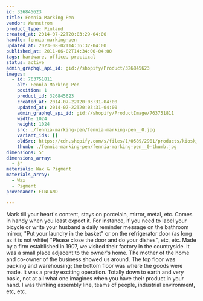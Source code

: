 ```yaml
---
id: 326845623
title: Fennia Marking Pen
vendor: Wennstrom
product_type: Finland
created_at: 2014-07-22T20:03:29-04:00
handle: fennia-marking-pen
updated_at: 2023-08-02T14:36:32-04:00
published_at: 2011-06-02T14:34:00-04:00
tags: hardware, office, practical
status: active
admin_graphql_api_id: gid://shopify/Product/326845623
images:
  - id: 763751811
    alt: Fennia Marking Pen
    position: 1
    product_id: 326845623
    created_at: 2014-07-22T20:03:31-04:00
    updated_at: 2014-07-22T20:03:31-04:00
    admin_graphql_api_id: gid://shopify/ProductImage/763751811
    width: 1024
    height: 1024
    src: ./fennia-marking-pen/fennia-marking-pen__0.jpg
    variant_ids: []
    oldSrc: https://cdn.shopify.com/s/files/1/0589/2901/products/kiosk_fi_fennia_1.jpeg?v=1406073811
    thumb: ./fennia-marking-pen/fennia-marking-pen__0-thumb.jpg
dimensions: 5"
dimensions_array:
  - 5"
materials: Wax & Pigment
materials_array:
  - Wax
  - Pigment
provenance: FINLAND

---
```


Mark till your heart's content, stays on porcelain, mirror, metal, etc. Comes in handy when you least expect it. For instance, if you need to label your bicycle or write your husband a daily reminder message on the bathroom mirror, "Put your laundry in the basket" or on the refrigerator door (as long as it is not white) "Please close the door and do your dishes", etc, etc. Made by a firm established in 1907, we visited their factory in the countryside. It was a small place adjacent to the owner's home. The mother of the home and co-owner of the business showed us around. The top floor was packing and warehousing; the bottom floor was where the goods were made. It was a pretty exciting operation. Totally down to earth and very basic, not at all what one imagines when you have their product in your hand. I was thinking assembly line, teams of people, industrial environment, etc, etc.